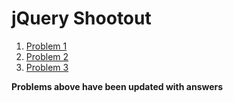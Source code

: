 # jQuery Shootout

1. [Problem 1](http://jsfiddle.net/jasonoffutt/rju0266L/)
2. [Problem 2](http://jsfiddle.net/jasonoffutt/gszaLfhj/)
3. [Problem 3](http://jsfiddle.net/jasonoffutt/vznLxmay/)

**Problems above have been updated with answers**
